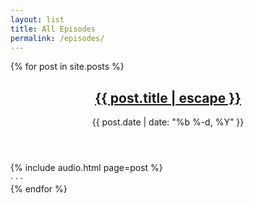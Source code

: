 ```yaml
---
layout: list
title: All Episodes
permalink: /episodes/
---
```


{% for post in site.posts %}
<article>
  <header>
    <h2>
      <a href="{{ post.url | relative_url }}" title="Episode {{post.number}} - {{post.title}}">
        {{ post.title | escape }}
      </a>
    </h2>
    <p class="date">
      <time datetime="{{ page.date }}" itemprop="datePublished">
        {{ post.date | date: "%b %-d, %Y" }}
      </time>
    </p>
  </header>
  {% include audio.html page=post %}
 </article>
<div class="dot-divider">&middot; &middot; &middot;</div>
{% endfor %}
